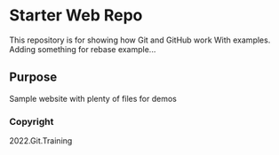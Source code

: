 # Starter Web Repo

This repository is for showing how Git and GitHub work
With examples. Adding something for rebase example...

## Purpose

Sample website with plenty of files for demos

### Copyright

2022.Git.Training